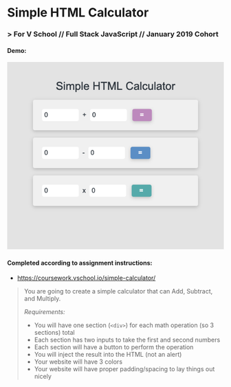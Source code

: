# Simple HTML Calculator
### > For V School // Full Stack JavaScript // January 2019 Cohort

#### Demo:
<a href="http://htmlpreview.github.com/?https://github.com/yummywakame/V-School-Assignments/blob/master/exercises/week-02/13-simple-html-calculator/index.html"><img src="screenshot.png"></a>

#### Completed according to assignment instructions: 
- https://coursework.vschool.io/simple-calculator/
<blockquote>You are going to create a simple calculator that can Add, Subtract, and Multiply.


*Requirements:*

- You will have one section (`<div>`) for each math operation (so 3 sections) total
- Each section has two inputs to take the first and second numbers
- Each section will have a button to perform the operation
- You will inject the result into the HTML (not an alert)
- Your website will have 3 colors
- Your website will have proper padding/spacing to lay things out nicely</blockquote>
